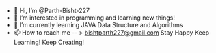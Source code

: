 - 👋 Hi, I’m @Parth-Bisht-227
- 👀 I’m interested in programming and learning new things!
- 🌱 I’m currently learning JAVA Data Structure and Algorithms
- 📫 How to reach me -- > bishtparth227@gmail.com
Stay Happy
Keep Learning!
Keep Creating! 
<!---
Parth-Bisht-227/Parth-Bisht-227 is a ✨ special ✨ repository because its `README.md` (this file) appears on your GitHub profile.
You can click the Preview link to take a look at your changes.
--->
